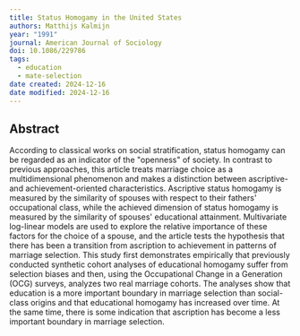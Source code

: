 ```yaml
---
title: Status Homogamy in the United States
authors: Matthijs Kalmijn
year: "1991"
journal: American Journal of Sociology
doi: 10.1086/229786
tags:
  - education
  - mate-selection
date created: 2024-12-16
date modified: 2024-12-16
---
```


## Abstract

According to classical works on social stratification, status homogamy can be regarded as an indicator of the "openness" of society. In contrast to previous approaches, this article treats marriage choice as a multidimensional phenomenon and makes a distinction between ascriptive- and achievement-oriented characteristics. Ascriptive status homogamy is measured by the similarity of spouses with respect to their fathers' occupational class, while the achieved dimension of status homogamy is measured by the similarity of spouses' educational attainment. Multivariate log-linear models are used to explore the relative importance of these factors for the choice of a spouse, and the article tests the hypothesis that there has been a transition from ascription to achievement in patterns of marriage selection. This study first demonstrates empirically that previously conducted synthetic cohort analyses of educational homogamy suffer from selection biases and then, using the Occupational Change in a Generation (OCG) surveys, analyzes two real marriage cohorts. The analyses show that education is a more important boundary in marriage selection than social-class origins and that educational homogamy has increased over time. At the same time, there is some indication that ascription has become a less important boundary in marriage selection.
